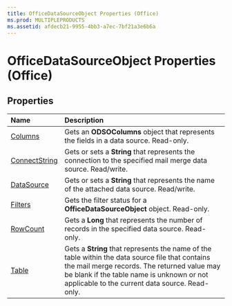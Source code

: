 ```yaml
---
title: OfficeDataSourceObject Properties (Office)
ms.prod: MULTIPLEPRODUCTS
ms.assetid: afdecb21-9955-4bb3-a7ec-7bf21a3e6b6a
---
```



# OfficeDataSourceObject Properties (Office)

## Properties



|**Name**|**Description**|
|:-----|:-----|
|[Columns](officedatasourceobject-columns-property-office.md)|Gets an  **ODSOColumns** object that represents the fields in a data source. Read-only.|
|[ConnectString](officedatasourceobject-connectstring-property-office.md)|Gets or sets a  **String** that represents the connection to the specified mail merge data source. Read/write.|
|[DataSource](officedatasourceobject-datasource-property-office.md)|Gets or sets a  **String** that represents the name of the attached data source. Read/write.|
|[Filters](officedatasourceobject-filters-property-office.md)|Gets the filter status for a  **OfficeDataSourceObject** object. Read-only.|
|[RowCount](officedatasourceobject-rowcount-property-office.md)|Gets a  **Long** that represents the number of records in the specified data source. Read-only.|
|[Table](officedatasourceobject-table-property-office.md)|Gets a  **String** that represents the name of the table within the data source file that contains the mail merge records. The returned value may be blank if the table name is unknown or not applicable to the current data source. Read-only.|

